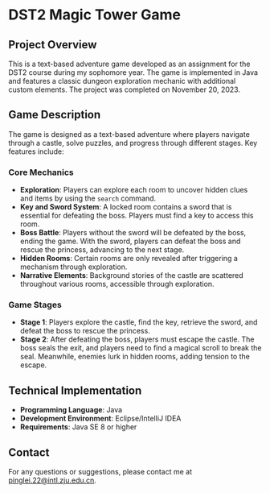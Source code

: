 # DST2 Magic Tower Game

## Project Overview
This is a text-based adventure game developed as an assignment for the DST2 course during my sophomore year. The game is implemented in Java and features a classic dungeon exploration mechanic with additional custom elements. The project was completed on November 20, 2023.

## Game Description
The game is designed as a text-based adventure where players navigate through a castle, solve puzzles, and progress through different stages. Key features include:

### Core Mechanics
- **Exploration**: Players can explore each room to uncover hidden clues and items by using the `search` command.
- **Key and Sword System**: A locked room contains a sword that is essential for defeating the boss. Players must find a key to access this room.
- **Boss Battle**: Players without the sword will be defeated by the boss, ending the game. With the sword, players can defeat the boss and rescue the princess, advancing to the next stage.
- **Hidden Rooms**: Certain rooms are only revealed after triggering a mechanism through exploration.
- **Narrative Elements**: Background stories of the castle are scattered throughout various rooms, accessible through exploration.

### Game Stages
- **Stage 1**: Players explore the castle, find the key, retrieve the sword, and defeat the boss to rescue the princess.
- **Stage 2**: After defeating the boss, players must escape the castle. The boss seals the exit, and players need to find a magical scroll to break the seal. Meanwhile, enemies lurk in hidden rooms, adding tension to the escape.

## Technical Implementation
- **Programming Language**: Java
- **Development Environment**: Eclipse/IntelliJ IDEA
- **Requirements**: Java SE 8 or higher

## Contact
For any questions or suggestions, please contact me at pinglei.22@intl.zju.edu.cn.
